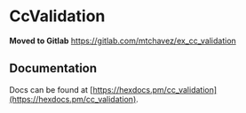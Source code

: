 # CcValidation

**Moved to Gitlab** https://gitlab.com/mtchavez/ex_cc_validation

## Documentation

Docs can be found at [https://hexdocs.pm/cc_validation](https://hexdocs.pm/cc_validation).

